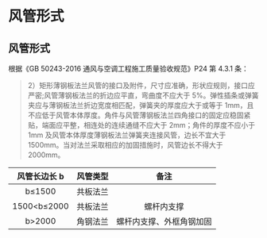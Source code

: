 # 风管形式

## 风管形式

根据《GB 50243-2016 通风与空调工程施工质量验收规范》P24 第 4.3.1 条：

> 2）矩形薄钢板法兰风管的接口及附件，尺寸应准确，形状应规则，接口应严密;风管薄钢板法兰的折边应平直，弯曲度不应大于 5%。弹性插条或弹簧夹应与薄钢板法兰折边宽度相匹配，弹簧夹的厚度应大于或等于 1mm，且不应低于风管本体厚度。角件与风管薄钢板法兰四角接口的固定应稳固紧贴，端面应平整，相连处的连续通缝不应大于 2mm；角件的厚度不应小于 1mm 及风管本体厚度薄钢板法兰弹簧夹连接风管，边长不宜大于 1500mm。当对法兰采取相应的加固措施时，风管边长不得大于 2000mm。

| 风管长边长 b | 风管类型 |           备注           |
| :---------: | :------: | :----------------------: |
|   b≤1500    | 共板法兰 |                          |
| 1500<b≤2000 | 共板法兰 |        螺杆内支撑        |
|   b>2000    | 角钢法兰 | 螺杆内支撑、外框角钢加固 |
